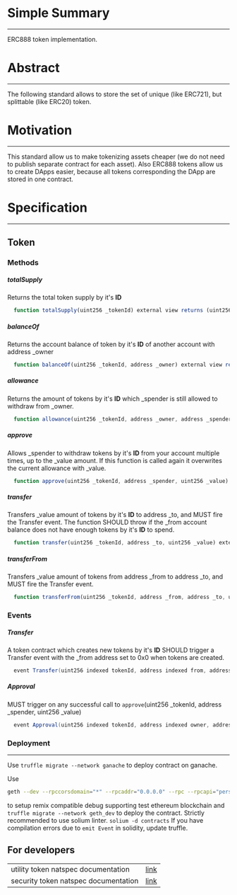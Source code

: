 # Simple Summary
---
ERC888 token implementation. 

# Abstract
---
The following standard allows to store the set of unique (like  ERC721), but splittable (like ERC20) token.

# Motivation
---
This standard allow us to make tokenizing assets cheaper (we do not need to publish separate contract for each asset). Also 
ERC888 tokens allow us to create DApps easier, because all tokens corresponding the DApp are stored in one contract.

# Specification
---
## Token
### Methods
##### totalSupply
Returns the total token supply by it's **ID**
```js
  function totalSupply(uint256 _tokenId) external view returns (uint256)
```
##### balanceOf
Returns the account balance of token by it's **ID** of another account with address _owner
```js
  function balanceOf(uint256 _tokenId, address _owner) external view returns (uint256)
```
##### allowance
Returns the amount of tokens by it's **ID** which _spender is still allowed to withdraw from _owner.
```js
  function allowance(uint256 _tokenId, address _owner, address _spender) external view returns (uint256)
```
##### approve
Allows _spender to withdraw tokens by it's **ID** from your account multiple times, up to the _value amount. If this function is called again it overwrites the current allowance with _value.
```js
  function approve(uint256 _tokenId, address _spender, uint256 _value) external returns (bool)
```
##### transfer
Transfers _value amount of tokens by it's **ID** to address _to, and MUST fire the Transfer event. The function SHOULD throw if the _from account balance does not have enough tokens by it's **ID** to spend.
```js
  function transfer(uint256 _tokenId, address _to, uint256 _value) external returns (bool)
```
##### transferFrom
Transfers _value amount of tokens from address _from to address _to, and MUST fire the Transfer event.
```js
  function transferFrom(uint256 _tokenId, address _from, address _to, uint256 _value) external returns (bool)
```
### Events
##### Transfer
A token contract which creates new tokens by it's **ID** SHOULD trigger a Transfer event with the _from address set to 0x0 when tokens are created.
``` java
  event Transfer(uint256 indexed tokenId, address indexed from, address indexed to, uint256 value)
```
##### Approval
MUST trigger on any successful call to `approve`(uint256 _tokenId, address _spender, uint256 _value)
``` java
  event Approval(uint256 indexed tokenId, address indexed owner, address indexed spender, uint256 value)
```

### Deployment
---
Use `truffle migrate --network ganache` to  deploy contract on ganache.

Use
```bash
geth --dev --rpccorsdomain="*" --rpcaddr="0.0.0.0" --rpc --rpcapi="personal,eth,net,debug,web3,db,admin" --networkid 7555  --dev.period=1
```
to setup remix compatible debug supporting test ethereum blockchain and `truffle migrate --network geth_dev` to deploy the contract.
Strictly recommended to use solium linter. `solium -d contracts`
If you have compilation errors due to `emit Event` in solidity, update truffle.


## For developers

|||
|---|---|
| utility token natspec documentation | [link](https://bankex.github.io/multi-token/docs/MultiToken/)  |
| security token natspec documentation  | [link](https://bankex.github.io/multi-token/docs/MultiDividendsToken/) |